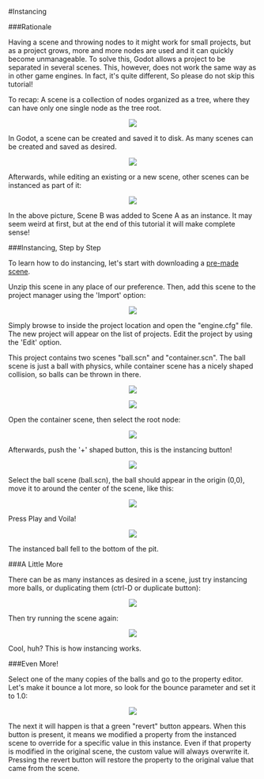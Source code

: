 #Instancing

###Rationale

Having a scene and throwing nodes to it might work for small projects, but as a project grows, more and more nodes are used and it can quickly become unmanageable. To solve this, Godot allows a project to be separated in several scenes. This, however, does not work the same way as in other game engines. In fact, it's quite different, So please do not skip this tutorial!

To recap: A scene is a collection of nodes organized as a tree, where they can have only one single node as the tree root. 

<p align="center"><img src="images/tree.png"/></p>

In Godot, a scene can be created and saved it to disk. As many scenes can be created and saved as desired.

<p align="center"><img src="images/instancingpre.png"/></p>

Afterwards, while editing an existing or a new scene, other scenes can be instanced as part of it:

<p align="center"><img src="images/instancing.png"/></p>

In the above picture, Scene B was added to Scene A as an instance. It may seem weird at first, but at the end of this tutorial it will make complete sense!

###Instancing, Step by Step

To learn how to do instancing, let's start with downloading a [pre-made scene](media/instancing.zip).

Unzip this scene in any place of our preference. Then, add this scene to the project manager using the 'Import' option:

<p align="center"><img src="images/importproject.png"/></p>

Simply browse to inside the project location and open the "engine.cfg" file. The new project will appear on the list of projects. Edit the project by using the 'Edit' option.

This project contains two scenes "ball.scn" and "container.scn". The ball scene is just a ball with physics, while container scene has a nicely shaped collision, so balls can be thrown in there.

<p align="center"><img src="images/ballscene.png"></p>
<p align="center"><img src="images/contscene.png"/></p>

Open the container scene, then select the root node:

<p align="center"><img src="images/controot.png"/></p>

Afterwards, push the '+' shaped button, this is the instancing button!

<p align="center"><img src="images/continst.png"/></p>

Select the ball scene (ball.scn), the ball should appear in the origin (0,0), move it to around the center
of the scene, like this:

<p align="center"><img src="images/continstanced.png"/></p>

Press Play and Voila! 

<p align="center"><img src="images/playinst.png"/></p>

The instanced ball fell to the bottom of the pit. 

###A Little More

There can be as many instances as desired in a scene, just try instancing more balls, or duplicating them (ctrl-D or duplicate button):

<p align="center"><img src="images/instmany.png"/></p>

Then try running the scene again:

<p align="center"><img src="images/instmanyrun.png"/></p>

Cool, huh? This is how instancing works.

###Even More!

Select one of the many copies of the balls and go to the property editor. Let's make it bounce a lot more, so look for the bounce parameter and set it to 1.0:

<p align="center"><img src="images/instedit.png"/></p>

The next it will happen is that a green "revert" button appears. When this button is present, it means we modified a property from the instanced scene to override for a specific value in this instance. Even if that property is modified in the original scene, the custom value will always overwrite it. Pressing the revert button will restore the property to the original value that came from the scene.




